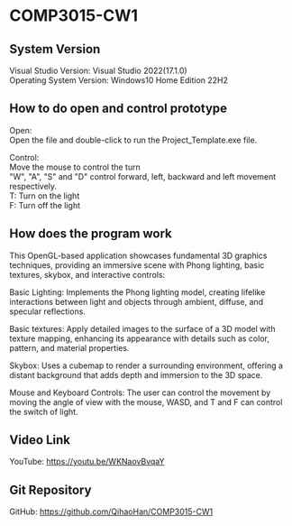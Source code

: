 # COMP3015-CW1

## System Version
 Visual Studio Version: Visual Studio 2022(17.1.0)<br/>
 Operating System Version: Windows10 Home Edition 22H2

## How to do open and control prototype
Open:<br/>
Open the file and double-click to run the Project_Template.exe file.

Control:<br/>
Move the mouse to control the turn<br/>
"W", "A", "S" and "D" control forward, left, backward and left movement respectively.<br/>
T: Turn on the light<br/>
F: Turn off the light

## How does the program work

This OpenGL-based application showcases fundamental 3D graphics techniques, providing an immersive scene with Phong lighting, basic textures, skybox, and interactive controls:<br>

Basic Lighting: Implements the Phong lighting model, creating lifelike interactions between light and objects through ambient, diffuse, and specular reflections.<br>

Basic textures: Apply detailed images to the surface of a 3D model with texture mapping, enhancing its appearance with details such as color, pattern, and material properties.<br>

Skybox: Uses a cubemap to render a surrounding environment, offering a distant background that adds depth and immersion to the 3D space.<br>

Mouse and Keyboard Controls: The user can control the movement by moving the angle of view with the mouse, WASD, and T and F can control the switch of light.<br>

## Video Link
YouTube: https://youtu.be/WKNaovBvqaY

## Git Repository
GitHub: https://github.com/QihaoHan/COMP3015-CW1
